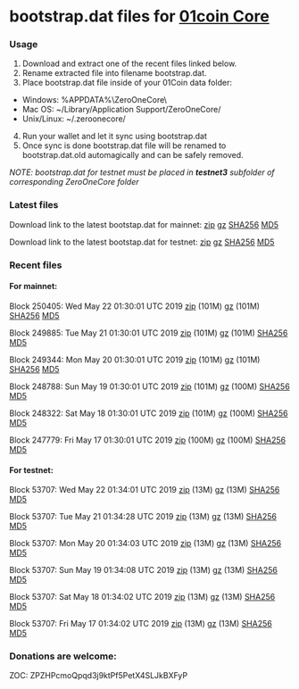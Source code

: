 # bootstrap.dat files for [01coin Core](https://01coin.io)

### Usage

1. Download and extract one of the recent files linked below.
2. Rename extracted file into filename bootstrap.dat.
3. Place bootstrap.dat file inside of your 01Coin data folder:
 - Windows: %APPDATA%\ZeroOneCore\
 - Mac OS: ~/Library/Application Support/ZeroOneCore/
 - Unix/Linux: ~/.zeroonecore/
4. Run your wallet and let it sync using bootstrap.dat
5. Once sync is done bootstrap.dat file will be renamed to bootstrap.dat.old automagically and can be safely removed.

_NOTE: bootstrap.dat for testnet must be placed in **testnet3** subfolder of corresponding ZeroOneCore folder_

### Latest files
Download link to the latest bootstap.dat for mainnet: [zip](https://files.01coin.io/mainnet/bootstrap.dat.zip) [gz](https://files.01coin.io/mainnet/bootstrap.dat.tar.gz) [SHA256](https://files.01coin.io/mainnet/sha256.txt) [MD5](https://files.01coin.io/mainnet/md5.txt)

Download link to the latest bootstap.dat for testnet: [zip](https://files.01coin.io/testnet/bootstrap.dat.zip) [gz](https://files.01coin.io/testnet/bootstrap.dat.tar.gz) [SHA256](https://files.01coin.io/testnet/sha256.txt) [MD5](https://files.01coin.io/testnet/md5.txt)

### Recent files

#### For mainnet:

Block 250405: Wed May 22 01:30:01 UTC 2019 [zip](https://files.01coin.io/mainnet/2019-05-22/bootstrap.dat.zip) (101M) [gz](https://files.01coin.io/mainnet/2019-05-22/bootstrap.dat.tar.gz) (101M) [SHA256](https://files.01coin.io/mainnet/2019-05-22/sha256.txt) [MD5](https://files.01coin.io/mainnet/2019-05-22/md5.txt)

Block 249885: Tue May 21 01:30:01 UTC 2019 [zip](https://files.01coin.io/mainnet/2019-05-21/bootstrap.dat.zip) (101M) [gz](https://files.01coin.io/mainnet/2019-05-21/bootstrap.dat.tar.gz) (101M) [SHA256](https://files.01coin.io/mainnet/2019-05-21/sha256.txt) [MD5](https://files.01coin.io/mainnet/2019-05-21/md5.txt)

Block 249344: Mon May 20 01:30:01 UTC 2019 [zip](https://files.01coin.io/mainnet/2019-05-20/bootstrap.dat.zip) (101M) [gz](https://files.01coin.io/mainnet/2019-05-20/bootstrap.dat.tar.gz) (101M) [SHA256](https://files.01coin.io/mainnet/2019-05-20/sha256.txt) [MD5](https://files.01coin.io/mainnet/2019-05-20/md5.txt)

Block 248788: Sun May 19 01:30:01 UTC 2019 [zip](https://files.01coin.io/mainnet/2019-05-19/bootstrap.dat.zip) (101M) [gz](https://files.01coin.io/mainnet/2019-05-19/bootstrap.dat.tar.gz) (100M) [SHA256](https://files.01coin.io/mainnet/2019-05-19/sha256.txt) [MD5](https://files.01coin.io/mainnet/2019-05-19/md5.txt)

Block 248322: Sat May 18 01:30:01 UTC 2019 [zip](https://files.01coin.io/mainnet/2019-05-18/bootstrap.dat.zip) (101M) [gz](https://files.01coin.io/mainnet/2019-05-18/bootstrap.dat.tar.gz) (100M) [SHA256](https://files.01coin.io/mainnet/2019-05-18/sha256.txt) [MD5](https://files.01coin.io/mainnet/2019-05-18/md5.txt)

Block 247779: Fri May 17 01:30:01 UTC 2019 [zip](https://files.01coin.io/mainnet/2019-05-17/bootstrap.dat.zip) (100M) [gz](https://files.01coin.io/mainnet/2019-05-17/bootstrap.dat.tar.gz) (100M) [SHA256](https://files.01coin.io/mainnet/2019-05-17/sha256.txt) [MD5](https://files.01coin.io/mainnet/2019-05-17/md5.txt)


#### For testnet:

Block 53707: Wed May 22 01:34:01 UTC 2019 [zip](https://files.01coin.io/testnet/2019-05-22/bootstrap.dat.zip) (13M) [gz](https://files.01coin.io/testnet/2019-05-22/bootstrap.dat.tar.gz) (13M) [SHA256](https://files.01coin.io/testnet/2019-05-22/sha256.txt) [MD5](https://files.01coin.io/testnet/2019-05-22/md5.txt)

Block 53707: Tue May 21 01:34:28 UTC 2019 [zip](https://files.01coin.io/testnet/2019-05-21/bootstrap.dat.zip) (13M) [gz](https://files.01coin.io/testnet/2019-05-21/bootstrap.dat.tar.gz) (13M) [SHA256](https://files.01coin.io/testnet/2019-05-21/sha256.txt) [MD5](https://files.01coin.io/testnet/2019-05-21/md5.txt)

Block 53707: Mon May 20 01:34:03 UTC 2019 [zip](https://files.01coin.io/testnet/2019-05-20/bootstrap.dat.zip) (13M) [gz](https://files.01coin.io/testnet/2019-05-20/bootstrap.dat.tar.gz) (13M) [SHA256](https://files.01coin.io/testnet/2019-05-20/sha256.txt) [MD5](https://files.01coin.io/testnet/2019-05-20/md5.txt)

Block 53707: Sun May 19 01:34:08 UTC 2019 [zip](https://files.01coin.io/testnet/2019-05-19/bootstrap.dat.zip) (13M) [gz](https://files.01coin.io/testnet/2019-05-19/bootstrap.dat.tar.gz) (13M) [SHA256](https://files.01coin.io/testnet/2019-05-19/sha256.txt) [MD5](https://files.01coin.io/testnet/2019-05-19/md5.txt)

Block 53707: Sat May 18 01:34:02 UTC 2019 [zip](https://files.01coin.io/testnet/2019-05-18/bootstrap.dat.zip) (13M) [gz](https://files.01coin.io/testnet/2019-05-18/bootstrap.dat.tar.gz) (13M) [SHA256](https://files.01coin.io/testnet/2019-05-18/sha256.txt) [MD5](https://files.01coin.io/testnet/2019-05-18/md5.txt)

Block 53707: Fri May 17 01:34:02 UTC 2019 [zip](https://files.01coin.io/testnet/2019-05-17/bootstrap.dat.zip) (13M) [gz](https://files.01coin.io/testnet/2019-05-17/bootstrap.dat.tar.gz) (13M) [SHA256](https://files.01coin.io/testnet/2019-05-17/sha256.txt) [MD5](https://files.01coin.io/testnet/2019-05-17/md5.txt)


### Donations are welcome:

ZOC: ZPZHPcmoQpqd3j9ktPf5PetX4SLJkBXFyP
